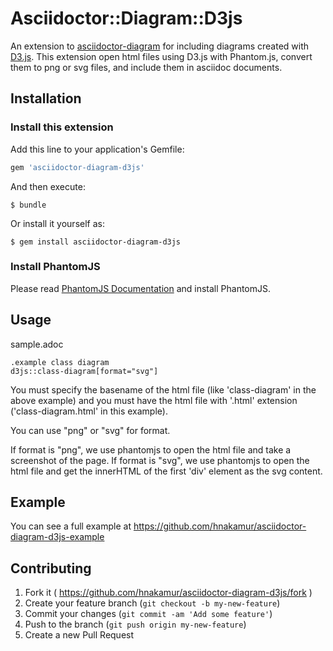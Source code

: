 # Asciidoctor::Diagram::D3js

An extension to [asciidoctor-diagram](https://github.com/asciidoctor/asciidoctor-diagram) for including diagrams created with [D3.js]( http://d3js.org/ ).
This extension open html files using D3.js with Phantom.js, convert them to png or svg files, and include them in asciidoc documents.

## Installation

### Install this extension

Add this line to your application's Gemfile:

```ruby
gem 'asciidoctor-diagram-d3js'
```

And then execute:

    $ bundle

Or install it yourself as:

    $ gem install asciidoctor-diagram-d3js

### Install PhantomJS

Please read [PhantomJS Documentation]( http://phantomjs.org/documentation/ ) and install PhantomJS.

## Usage

sample.adoc

```
.example class diagram
d3js::class-diagram[format="svg"]
```

You must specify the basename of the html file (like 'class-diagram' in the above example)
and you must have the html file with '.html' extension ('class-diagram.html' in this example).

You can use "png" or "svg" for format.

If format is "png", we use phantomjs to open the html file and take a screenshot of the page.
If format is "svg", we use phantomjs to open the html file and get the innerHTML of the first 'div' element as the svg content.

## Example

You can see a full example at https://github.com/hnakamur/asciidoctor-diagram-d3js-example

## Contributing

1. Fork it ( https://github.com/hnakamur/asciidoctor-diagram-d3js/fork )
2. Create your feature branch (`git checkout -b my-new-feature`)
3. Commit your changes (`git commit -am 'Add some feature'`)
4. Push to the branch (`git push origin my-new-feature`)
5. Create a new Pull Request
